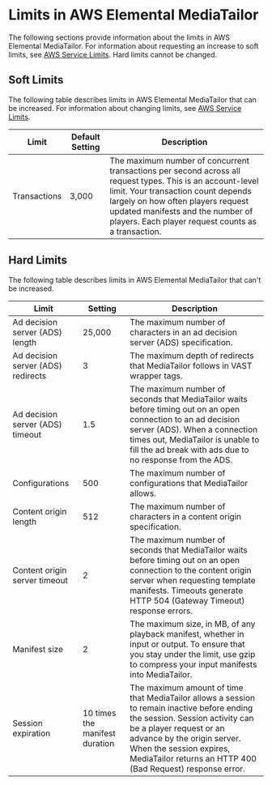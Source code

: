# Limits in AWS Elemental MediaTailor<a name="limits"></a>

The following sections provide information about the limits in AWS Elemental MediaTailor\. For information about requesting an increase to soft limits, see [AWS Service Limits](https://docs.aws.amazon.com/general/latest/gr/aws_service_limits.html)\. Hard limits cannot be changed\.

## Soft Limits<a name="soft-limits"></a>

The following table describes limits in AWS Elemental MediaTailor that can be increased\. For information about changing limits, see [AWS Service Limits](https://docs.aws.amazon.com/general/latest/gr/aws_service_limits.html)\. 


| Limit | Default Setting | Description | 
| --- | --- | --- | 
| Transactions | 3,000 | The maximum number of concurrent transactions per second across all request types\. This is an account\-level limit\. Your transaction count depends largely on how often players request updated manifests and the number of players\. Each player request counts as a transaction\.  | 

## Hard Limits<a name="hard-limits"></a>

The following table describes limits in AWS Elemental MediaTailor that can't be increased\.


| Limit | Setting | Description | 
| --- | --- | --- | 
| Ad decision server \(ADS\) length | 25,000  | The maximum number of characters in an ad decision server \(ADS\) specification\.  | 
| Ad decision server \(ADS\) redirects | 3 | The maximum depth of redirects that MediaTailor follows in VAST wrapper tags\.  | 
| Ad decision server \(ADS\) timeout | 1\.5  | The maximum number of seconds that MediaTailor waits before timing out on an open connection to an ad decision server \(ADS\)\. When a connection times out, MediaTailor is unable to fill the ad break with ads due to no response from the ADS\. | 
| Configurations | 500 | The maximum number of configurations that MediaTailor allows\.  | 
| Content origin length | 512  | The maximum number of characters in a content origin specification\.  | 
| Content origin server timeout | 2 | The maximum number of seconds that MediaTailor waits before timing out on an open connection to the content origin server when requesting template manifests\. Timeouts generate HTTP 504 \(Gateway Timeout\) response errors\.  | 
| Manifest size | 2 | The maximum size, in MB, of any playback manifest, whether in input or output\. To ensure that you stay under the limit, use gzip to compress your input manifests into MediaTailor\.  | 
| Session expiration  | 10 times the manifest duration  | The maximum amount of time that MediaTailor allows a session to remain inactive before ending the session\. Session activity can be a player request or an advance by the origin server\. When the session expires, MediaTailor returns an HTTP 400 \(Bad Request\) response error\.  | 
